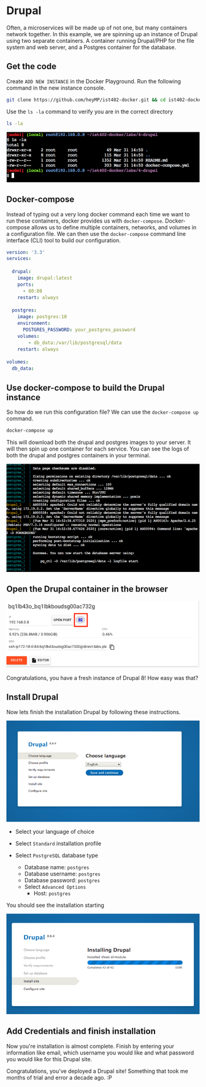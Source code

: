 # Drupal

Often, a microservices will be made up of not one, but many containers network together.  In this example, we are spinning up an instance of Drupal using two separate containers.  A container running Drupal/PHP for the file system and web server, and a Postgres container for the database.

## Get the code

Create `ADD NEW INSTANCE` in the Docker Playground. Run the following command in the new instance console.

```bash
git clone https://github.com/heyMP/ist402-docker.git && cd ist402-docker/labs/4-drupal
```

Use the `ls -la` command to verify you are in the correct directory

```bash
ls -la
```

![](/assets/drupal/lookaround.png)

## Docker-compose

Instead of typing out a very long docker command each time we want to run these containers, docker provides us with `docker-compose`.  Docker-compose allows us to define multiple containers, networks, and volumes in a configuration file.  We can then use the `docker-compose` command line interface (CLI) tool to build our configuration.

```yaml
version: '3.3'
services:

  drupal:
    image: drupal:latest
    ports:
      - 80:80
    restart: always

  postgres:
    image: postgres:10
    environment:
      POSTGRES_PASSWORD: your_postgres_password
    volumes:
        - db_data:/var/lib/postgresql/data
    restart: always

volumes:
  db_data:
```

## Use docker-compose to build the Drupal instance

So how do we run this configuration file?  We can use the `docker-compose up` command.

```bash
docker-compose up
```

This will download both the drupal and postgres images to your server.  It will then spin up one container for each service.  You can see the logs of both the drupal and postgres containers in your terminal.

![](/assets/drupal/output.png)

## Open the Drupal container in the browser

![](/assets/drupal/port.png)

Congratulations, you have a fresh instance of Drupal 8! How easy was that?

## Install Drupal

Now lets finish the installation Drupal by following these instructions.

![](/assets/drupal/install.png)

- Select your language of choice

- Select `Standard` installation profile
- Select `PostgreSQL` database type
  - Database name: `postgres`
  - Database username: `postgres`
  - Database password: `postgres`
  - Select `Advanced Options`
    - Host: `postgres`

You should see the installation starting

![](/assets/drupal/install-start.png)

## Add Credentials and finish installation

Now you're installation is almost complete. Finish by entering your information like email, which username you would like and what password you would like for this Drupal site.

Congratulations, you've deployed a Drupal site! Something that took me months of trial and error a decade ago. :P